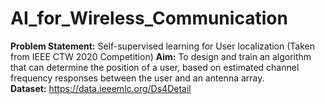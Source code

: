 # AI_for_Wireless_Communication
**Problem Statement:** Self-supervised learning for User localization (Taken from IEEE CTW 2020 Competition)
**Aim:** To design and train an algorithm that can determine the position of a user, based on estimated channel frequency responses between the user and an antenna array.  
**Dataset:** https://data.ieeemlc.org/Ds4Detail
